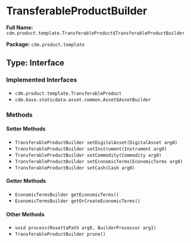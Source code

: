 # TransferableProductBuilder

**Full Name:** `cdm.product.template.TransferableProduct$TransferableProductBuilder`

**Package:** `cdm.product.template`

## Type: Interface

### Implemented Interfaces

- `cdm.product.template.TransferableProduct`
- `cdm.base.staticdata.asset.common.Asset$AssetBuilder`

### Methods

#### Setter Methods

- `TransferableProductBuilder setDigitalAsset(DigitalAsset arg0)`
- `TransferableProductBuilder setInstrument(Instrument arg0)`
- `TransferableProductBuilder setCommodity(Commodity arg0)`
- `TransferableProductBuilder setEconomicTerms(EconomicTerms arg0)`
- `TransferableProductBuilder setCash(Cash arg0)`

#### Getter Methods

- `EconomicTermsBuilder getEconomicTerms()`
- `EconomicTermsBuilder getOrCreateEconomicTerms()`

#### Other Methods

- `void process(RosettaPath arg0, BuilderProcessor arg1)`
- `TransferableProductBuilder prune()`

